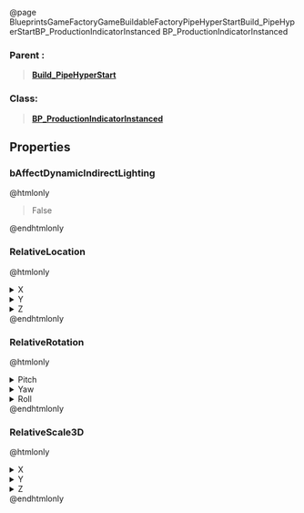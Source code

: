 @page BlueprintsGameFactoryGameBuildableFactoryPipeHyperStartBuild_PipeHyperStartBP_ProductionIndicatorInstanced BP_ProductionIndicatorInstanced
### Parent :
<b><a href="_blueprints_game_factory_game_buildable_factory_pipe_hyper_start_build__pipe_hyper_start.html"><blockquote>Build_PipeHyperStart</blockquote></a></b>
### Class:
<b><a href="_blueprints_game_factory_game_buildable_factory-shared_production_indicator_b_p__production_indicator_instanced.html"><blockquote>BP_ProductionIndicatorInstanced</blockquote></a></b>
## Properties
### bAffectDynamicIndirectLighting
@htmlonly
<blockquote>False</blockquote>
@endhtmlonly

### RelativeLocation
@htmlonly
<details>
 <summary>X</summary>
<blockquote>-178.980224609375</blockquote>
</details>
<details>
 <summary>Y</summary>
<blockquote>100.306884765625</blockquote>
</details>
<details>
 <summary>Z</summary>
<blockquote>111.79071807861328</blockquote>
</details>
@endhtmlonly

### RelativeRotation
@htmlonly
<details>
 <summary>Pitch</summary>
<blockquote>0</blockquote>
</details>
<details>
 <summary>Yaw</summary>
<blockquote>-180.00003051757812</blockquote>
</details>
<details>
 <summary>Roll</summary>
<blockquote>0</blockquote>
</details>
@endhtmlonly

### RelativeScale3D
@htmlonly
<details>
 <summary>X</summary>
<blockquote>0.699999988079071</blockquote>
</details>
<details>
 <summary>Y</summary>
<blockquote>0.699999988079071</blockquote>
</details>
<details>
 <summary>Z</summary>
<blockquote>0.699999988079071</blockquote>
</details>
@endhtmlonly

